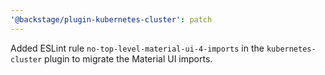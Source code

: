 ```yaml
---
'@backstage/plugin-kubernetes-cluster': patch
---
```


Added ESLint rule `no-top-level-material-ui-4-imports` in the `kubernetes-cluster` plugin to migrate the Material UI imports.
